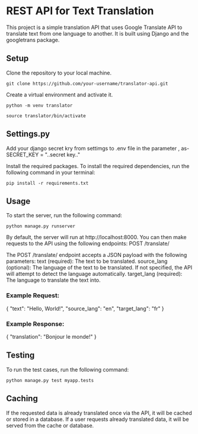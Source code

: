 # REST API for Text Translation

This project is a simple translation API that uses Google Translate API to translate text from one language to another. It is built using Django and the googletrans package.

## Setup
Clone the repository to your local machine.

```git clone https://github.com/your-username/translator-api.git```

Create a virtual environment and activate it.

```python -m venv translator```

```source translator/bin/activate```

## Settings.py
Add your django secret kry from settimgs to .env file in the parameter , as-
SECRET_KEY = "..secret key.."

Install the required packages.
To install the required dependencies, run the following command in your terminal:

```pip install -r requirements.txt```

## Usage
To start the server, run the following command:

```python manage.py runserver```

By default, the server will run at http://localhost:8000. You can then make requests to the API using the following endpoints:
POST /translate/

The POST /translate/ endpoint accepts a JSON payload with the following parameters:
text (required): The text to be translated.
source_lang (optional): The language of the text to be translated. If not specified, the API will attempt to detect the language automatically.
target_lang (required): The language to translate the text into.

### Example Request:
{
    "text": "Hello, World!",
    "source_lang": "en",
    "target_lang": "fr"
}
### Example Response:
{
    "translation": "Bonjour le monde!"
}

## Testing
To run the test cases, run the following command:

```python manage.py test myapp.tests```

## Caching
If the requested data is already translated once via the API, it will be cached or stored in a database. If a user requests already translated data, it will be served from the cache or database.
